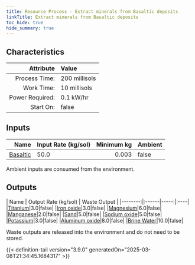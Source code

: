 ```yaml
---
title: Resource Process - Extract minerals from Basaltic deposits
linkTitle: Extract minerals from Basaltic deposits
toc_hide: true
hide_summary: true
---
```

<!-- This is generated by the MarsSim HelpGenertor, do not edit. -->

## Characteristics

| Attribute      | Value |
|--------:|:------|
|Process Time:|200 millisols|
|Work Time:|10 millisols|
|Power Required:|0.1 kW/hr|
|Start On:|false|

## Inputs
| Name      | Input Rate (kg/sol) | Minimum kg | Ambient |
|--------:|:------|-----:|:----|
|[Basaltic](/docs/definitions/resource/basaltic)|50.0|0.003|false|

Ambient inputs are consumed from the environment.

## Outputs
| Name      | Output Rate (kg/sol) | Waste Output |
|--------:|:------|-----:|:----|
|[Titanium](/docs/definitions/resource/titanium)|3.0|false|
|[Iron oxide](/docs/definitions/resource/iron-oxide)|3.0|false|
|[Magnesium](/docs/definitions/resource/magnesium)|6.0|false|
|[Manganese](/docs/definitions/resource/manganese)|2.0|false|
|[Sand](/docs/definitions/resource/sand)|5.0|false|
|[Sodium oxide](/docs/definitions/resource/sodium-oxide)|5.0|false|
|[Potassium](/docs/definitions/resource/potassium)|3.0|false|
|[Aluminum oxide](/docs/definitions/resource/aluminum-oxide)|8.0|false|
|[Brine Water](/docs/definitions/resource/brine-water)|10.0|false|

Waste outputs are released into the environment and do not need to be stored.


{{< definition-tail version="3.9.0" generatedOn="2025-03-08T21:34:45.1684317" >}}



